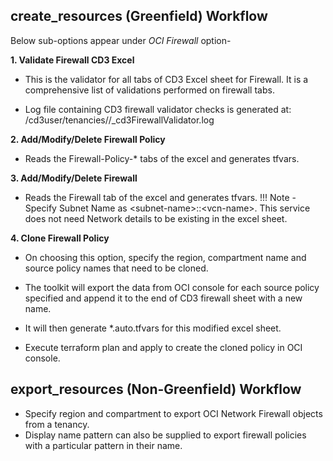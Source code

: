## create_resources (Greenfield) Workflow

Below sub-options appear under _OCI Firewall_ option-

**1. Validate Firewall CD3 Excel** <br>

- This is the validator for all tabs of CD3 Excel sheet for Firewall. It is a comprehensive list of validations performed on firewall tabs. 

- Log file containing CD3 firewall validator checks is generated at: /cd3user/tenancies/<prefix>/<prefix>_cd3FirewallValidator.log 

**2. Add/Modify/Delete Firewall Policy**<br>

- Reads the Firewall-Policy-* tabs of the excel and generates tfvars.

**3. Add/Modify/Delete Firewall**<br>

- Reads the Firewall tab of the excel and generates tfvars.
   !!!   Note
         - Specify Subnet Name as <subnet-name\>::<vcn-name\>. This service does not need Network details to be existing in the excel sheet.

**4. Clone Firewall Policy**<br>

- On choosing this option, specify the region, compartment name and source policy names that need to be cloned.

- The toolkit will export the data from OCI console for each source policy specified and append it to the end of CD3 firewall sheet with a new name.

- It will then generate *.auto.tfvars for this modified excel sheet.
- Execute terraform plan and apply to create the cloned policy in OCI console.



## export_resources (Non-Greenfield) Workflow
- Specify region and compartment to export OCI Network Firewall objects from a tenancy.
- Display name pattern can also be supplied to export firewall policies with a particular pattern in their name.